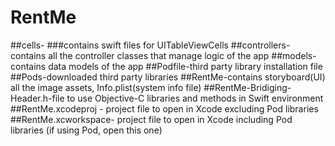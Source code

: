 # RentMe
##cells- 
###contains swift files for UITableViewCells
##controllers- contains all the controller classes that manage logic of the app
##models-contains data models of the app
##Podfile-third party library installation file
##Pods-downloaded third party libraries
##RentMe-contains storyboard(UI) all the image assets, Info.plist(system info file)
##RentMe-Bridiging-Header.h-file to use Objective-C libraries and methods in Swift environment
##RentMe.xcodeproj - project file to open in Xcode excluding Pod libraries
##RentMe.xcworkspace- project file to open in Xcode including Pod libraries (if using Pod, open this one)